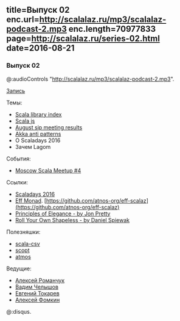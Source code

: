 title=Выпуск 02
enc.url=http://scalalaz.ru/mp3/scalalaz-podcast-2.mp3
enc.length=70977833
page=http://scalalaz.ru/series-02.html
date=2016-08-21
----
### Выпуск 02

@:audioControls "http://scalalaz.ru/mp3/scalalaz-podcast-2.mp3".

[Запись](http://scalalaz.ru/mp3/scalalaz-podcast-2.mp3)

Темы:

- [Scala library index](http://scala-lang.org/blog/2016/08/09/the-scala-library-index-reaches-beta.html)
- [Scala js](http://www.lihaoyi.com/post/FromfirstprinciplesWhyIbetonScalajs.html)
- [August sip meeting results](http://www.scala-lang.org/blog/2016/08/15/sip-meeting-august-results.html)
- [Akka anti patterns](http://manuel.bernhardt.io/2016/08/09/akka-anti-patterns-flat-actor-hierarchies-or-mixing-business-logic-and-failure-handling/)
- О Scaladays 2016
- Зачем Lagom

События:

- [Moscow Scala Meetup #4](https://data-monsters.timepad.ru/event/360185/)

Ссылки:

- [Scaladays 2016](http://manuel.bernhardt.io/2016/08/09/akka-anti-patterns-flat-actor-hierarchies-or-mixing-business-logic-and-failure-handling/)
- [Eff Monad](http://bit.ly/eff_flatmap_2016). [https://github.com/atnos-org/eff-scalaz](https://github.com/atnos-org/eff-scalaz)
- [Principles of Elegance - by Jon Pretty](https://www.youtube.com/watch?v=bUO_oLwe4Og)
- [Roll Your Own Shapeless - by Daniel Spiewak](https://www.youtube.com/watch?v=GKIfu1WtSz4)

Полезняшки:

- [scala-csv](https://github.com/tototoshi/scala-csv)
- [scopt](https://github.com/scopt/scopt)
- [atmos](https://github.com/zmanio/atmos)

Ведущие:

- [Алексей Романчук](http://github.com/13h3r)
- [Вадим Челышов](http://github.com/dos65)
- [Евгений Токарев](http://github.com/strobe)
- [Алексей Фомкин](http://github.com/fomkin)

@:disqus.
